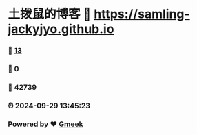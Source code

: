 # 土拨鼠的博客 :link: https://samling-jackyjyo.github.io 
### :page_facing_up: [13](https://samling-jackyjyo.github.io/tag.html) 
### :speech_balloon: 0 
### :hibiscus: 42739 
### :alarm_clock: 2024-09-29 13:45:23 
### Powered by :heart: [Gmeek](https://github.com/Meekdai/Gmeek)
